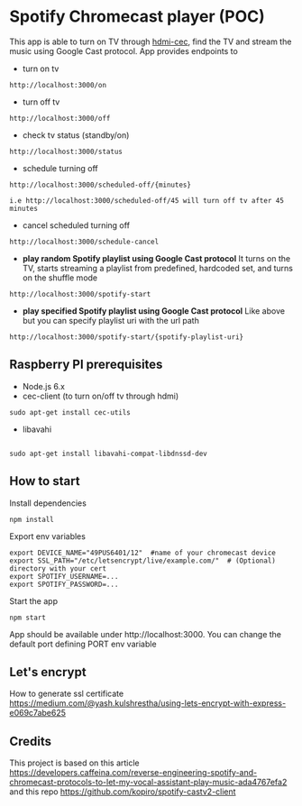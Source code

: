 # Spotify Chromecast player (POC)

This app is able to turn on TV through [hdmi-cec](https://en.wikipedia.org/wiki/Consumer_Electronics_Control), find the TV and stream the music using Google Cast protocol.
App provides endpoints to
- turn on tv
```
http://localhost:3000/on
```
- turn off tv
```
http://localhost:3000/off
```
- check tv status (standby/on)
```
http://localhost:3000/status
```
- schedule turning off
```
http://localhost:3000/scheduled-off/{minutes}

i.e http://localhost:3000/scheduled-off/45 will turn off tv after 45 minutes

```
- cancel scheduled turning off
```
http://localhost:3000/schedule-cancel
```
- **play random Spotify playlist using Google Cast protocol**
It turns on the TV, starts streaming a playlist from predefined, hardcoded set, and turns on the shuffle mode
```
http://localhost:3000/spotify-start

```

- **play specified Spotify playlist using Google Cast protocol**
Like above but you can specify playlist uri with the url path
```
http://localhost:3000/spotify-start/{spotify-playlist-uri}

```


## Raspberry PI prerequisites

- Node.js 6.x
- cec-client (to turn on/off tv through hdmi)
```
sudo apt-get install cec-utils
```
- libavahi
```

sudo apt-get install libavahi-compat-libdnssd-dev
```


## How to start

Install dependencies
```
npm install
```

Export env variables
```
export DEVICE_NAME="49PUS6401/12"  #name of your chromecast device
export SSL_PATH="/etc/letsencrypt/live/example.com/"  # (Optional) directory with your cert
export SPOTIFY_USERNAME=...
export SPOTIFY_PASSWORD=...
````

Start the app
```
npm start
```


App should be available under http://localhost:3000. You can change the default port defining PORT env variable

## Let's encrypt
How to generate ssl certificate
https://medium.com/@yash.kulshrestha/using-lets-encrypt-with-express-e069c7abe625

## Credits
This project is based on this article https://developers.caffeina.com/reverse-engineering-spotify-and-chromecast-protocols-to-let-my-vocal-assistant-play-music-ada4767efa2 and this repo https://github.com/kopiro/spotify-castv2-client